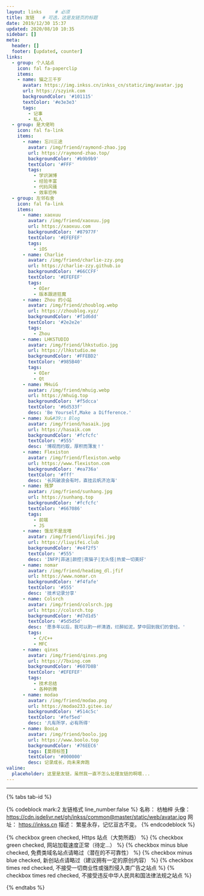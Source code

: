 ```yaml
---
layout: links     # 必须
title: 友链   # 可选，这是友链页的标题
date: 2019/12/30 15:37
updated: 2020/08/10 10:35
sidebar: []
meta:
  header: []
  footer: [updated, counter]
links:
  - group: 个人站点
    icon: fal fa-paperclip
    items:
    - name: 猫之三千岁
      avatar: https://img.inkss.cn/inkss_cn/static/img/avatar.jpg
      url: https://szyink.com
      backgroundColor: '#101115'
      textColor: '#e3e3e3'
      tags:
        - 记事
        - 私人
  - group: 是大佬哟
    icon: fal fa-link
    items:
      - name: 忘川三途
        avatar: /img/friend/raymond-zhao.jpg
        url: https://raymond-zhao.top/
        backgroundColor: '#b9b9b9'
        textColor: '#FFF'
        tags:
          - 学识渊博
          - 经验丰富
          - 代码风骚
          - 效率恐怖
  - group: 左邻右舍
    icon: fal fa-link
    items:
      - name: xaoxuu
        avatar: /img/friend/xaoxuu.jpg
        url: https://xaoxuu.com
        backgroundColor: '#87977F'
        textColor: '#EFEFEF'
        tags:
          - iOS
      - name: Charlie
        avatar: /img/friend/charlie-zzy.png
        url: https://charlie-zzy.github.io
        backgroundColor: '#66CCFF'
        textColor: '#EFEFEF'
        tags:
          - OIer
          - 版本跟进狂魔
      - name: Zhou 的小站
        avatar: /img/friend/zhoublog.webp
        url: https://zhoublog.xyz/
        backgroundColor: '#f1d6dd'
        textColor: '#2e2e2e'
        tags:
          - Zhou
      - name: LHKSTUDIO
        avatar: /img/friend/lhkstudio.jpg
        url: https://lhkstudio.me
        backgroundColor: '#FFEBD2'
        textColor: '#985B40'
        tags:
          - OIer
          - Qt
      - name: MHuiG
        avatar: /img/friend/mhuig.webp
        url: https://mhuig.top
        backgroundColor: '#f5dcca'
        textColor: '#6d533f'
        desc: 'Be Yourself,Make a Difference.'
      - name: Xu&#39;s Blog
        avatar: /img/friend/hasaik.jpg
        url: https://hasaik.com
        backgroundColor: '#fcfcfc'
        textColor: '#555'
        desc: '博观而约取，厚积而薄发！'
      - name: Flexiston
        avatar: /img/friend/flexiston.webp
        url: https://www.flexiston.com
        backgroundColor: '#ea736a'
        textColor: '#fff'
        desc: '长风破浪会有时，直挂云帆济沧海'
      - name: 残梦
        avatar: /img/friend/sunhang.jpg
        url: https://sunhang.top
        backgroundColor: '#fcfcfc'
        textColor: '#667086'
        tags:
          - 前端
          - JS
      - name: 饿龙不是龙哩
        avatar: /img/friend/liuyifei.jpg
        url: https://liuyifei.club
        backgroundColor: '#e4f2f5'
        textColor: '#555'
        desc: 'INFP|菲迷|颜控|夜猫子|无头怪|热爱一切美好'
      - name: nomar
        avatar: /img/friend/headimg_dl.jfif
        url: https://www.nomar.cn
        backgroundColor: '#f4fafe'
        textColor: '#555'
        desc: '技术记录分享'
      - name: Colsrch
        avatar: /img/friend/colsrch.jpg
        url: https://colsrch.top
        backgroundColor: '#d7d1d5'
        textColor: '#5d5d5d'
        desc: '愿多年以后，我可以酌一杯清酒，烂醉如泥，梦中回到我们的曾经。'
        tags:
          - C/C++
          - MFC
      - name: qinxs
        avatar: /img/friend/qinxs.png
        url: https://7bxing.com
        backgroundColor: '#607D8B'
        textColor: '#EFEFEF'
        tags:
          - 技术总结
          - 各种折腾
      - name: modao
        avatar: /img/friend/modao.png
        url: https://modao233.gitee.io/
        backgroundColor: '#514c5c'
        textColor: '#fef5ed'
        desc: '凡有所学，必有所得'
      - name: BooLo
        avatar: /img/friend/boolo.jpg
        url: https://www.boolo.top
        backgroundColor: '#76EEC6'
        tags: [莫得标签]
        textColor: '#000000'
        desc: 记录成长，向未来奔跑
valine:
  placeholder: 这里是友链，虽然我一直不怎么处理友链的啊喂...
---
```


------

{% tabs tab-id %}

<!-- tab <i class="fad fa-galaxy"></i><i style="font-weight: normal;font-style: normal;">&nbsp;举个栗子</i> -->

{% codeblock mark:2 友链格式 line_number:false %}
名称： 枋柚梓
头像： https://cdn.jsdelivr.net/gh/inkss/common@master/static/web/avatar.jpg
网址： https://inkss.cn
描述： 繁星永存，记忆亘古不变。
{% endcodeblock %}

<!-- endtab -->

<!-- tab <i class="fad fa-greater-than-equal"></i><i style="font-weight: normal;font-style: normal;">&nbsp;前置要求 </i> -->

{% checkbox green checked, Https 站点（大势所趋） %}
{% checkbox green checked, 网站加载速度正常（待定...） %}
{% checkbox minus blue checked, 免费类域名站点请略过（潜在的不可靠性） %}
{% checkbox minus blue checked, 新创站点请略过（建议拥有一定的原创内容） %}
{% checkbox times red checked, 不接受一切商业性或强烈侵入类广告之站点 %}
{% checkbox times red checked, 不接受违反中华人民共和国法律法规之站点 %}

<!-- endtab -->

{% endtabs %}

